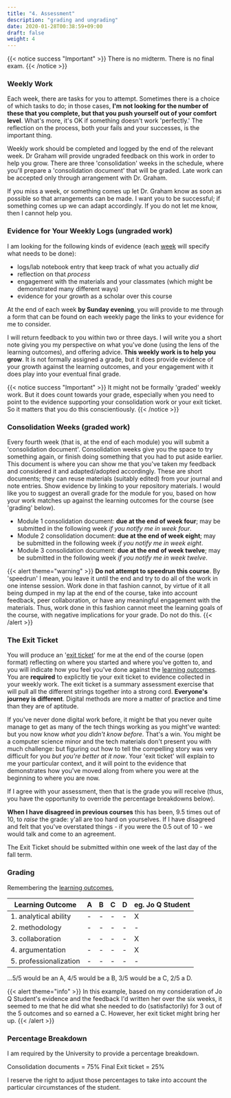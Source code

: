 ```yaml
---
title: "4. Assessment"
description: "grading and ungrading"
date: 2020-01-28T00:38:59+09:00
draft: false
weight: 4
---
```

{{< notice success "Important" >}}
There is no midterm. There is no final exam.
{{< /notice >}}
### Weekly Work

Each week, there are tasks for you to attempt. Sometimes there is a choice of which tasks to do; in those cases, **I'm not looking for the number of these that you complete, but that you push yourself out of your comfort level**. What's more, it's OK if something doesn't work 'perfectly.' The reflection on the process, both your fails and your successes, is the important thing.

Weekly work should be completed and logged by the end of the relevant week. Dr Graham will provide ungraded feedback on this work in order to help you grow. There are three 'consolidation' weeks in the schedule, where you'll prepare a 'consolidation document' that will be graded. Late work can be accepted only through arrangement with Dr. Graham.

If you miss a week, or something comes up let Dr. Graham know as soon as possible so that arrangements can be made. I want you to be successful; if something comes up we can adapt accordingly. If you do not let me know, then I cannot help you.

### Evidence for Your Weekly Logs (ungraded work)

I am looking for the following kinds of evidence (each [week](/week) will specify what needs to be done):

+ logs/lab notebook entry that keep track of what you actually _did_
+ reflection on that _process_
+ engagement with the materials and your classmates (which might be demonstrated many different ways)
+ evidence for your growth as a scholar over this course

At the end of each week **by Sunday evening**, you will provide to me through a form that can be found on each weekly page the links to your evidence for me to consider.

I will return feedback to you within two or three days. I will write you a short note giving you my perspective on what you've done (using the lens of the learning outcomes), and offering advice. **This weekly work is to help you grow**. It is not formally assigned a grade, but it does provide evidence of your growth against the learning outcomes, and your engagement with it does play into your eventual final grade.

{{< notice success "Important" >}}
It might not be formally 'graded' weekly work. But it does count towards your grade, especially when you need to point to the evidence supporting your consolidation work or your exit ticket. So it matters that you do this conscientiously.
{{< /notice >}}

### Consolidation Weeks (graded work)

Every fourth week (that is, at the end of each module) you will submit a 'consolidation document'. Consolidation weeks give you the space to try something again, or finish doing something that you had to put aside earlier. This document is where you can show me that you've taken my feedback and considered it and adapted/adopted accordingly. These are short documents; they can reuse materials (suitably edited) from your journal and note entries. Show evidence by linking to your repository materials. I would like you to suggest an overall grade for the module for you, based on how your work matches up against the learning outcomes for the course (see 'grading' below).

+ Module 1 consolidation document: **due at the end of week four**; may be submitted in the following week _if you notify me in week four_.
+ Module 2 consolidation document: **due at the end of week eight**; may be submitted in the following week _if you notify me in week eight_.
+ Module 3 consolidation document: **due at the end of week twelve**; may be submitted in the following week _if you notify me in week twelve_.

{{< alert theme="warning" >}}
**Do not attempt to speedrun this course**. By 'speedrun' I mean, you leave it until the end and try to do all of the work in one intense session. Work done in that fashion cannot, by virtue of it all being dumped in my lap at the end of the course, take into account feedback, peer collaboration, or have any meaningful engagement with the materials. Thus, work done in this fashion cannot meet the learning goals of the course, with negative implications for your grade. Do not do this.
{{< /alert >}}

### The Exit Ticket

You will produce an '[exit ticket](week/12-5/instructions/)' for me at the end of the course (open format) reflecting on where you started and where you've gotten to, and you will indicate how you feel you've done against the [learning outcomes](docs/2-learning-outcomes). You are **required** to explicitly tie your exit ticket to evidence collected in your weekly work. The exit ticket is a summary assessment exercise that will pull all the different strings together into a strong cord. **Everyone's journey is different**. Digital methods are more a matter of practice and time than they are of aptitude.

If you've never done digital work before, it might be that you never quite manage to get as many of the tech things working as you might've wanted: but you now know _what you didn't know before_. That's a win. You might be a computer science minor and the tech materials don't present you with much challenge: but figuring out how to tell the compelling story was very difficult for you _but you're better at it now_. Your 'exit ticket' will explain to me your particular context, and it will point to the evidence that demonstrates how you've moved along from where you were at the beginning to where you are now.

If I agree with your assessment, then that is the grade you will receive (thus, you have the opportunity to override the percentage breakdowns below).

**When I have disagreed in previous courses** this has been, 9.5 times out of 10, to _raise_ the grade: y'all are too hard on yourselves. If I have disagreed and felt that you've overstated things - if you were the 0.5 out of 10 - we would talk and come to an agreement.

The Exit Ticket should be submitted within one week of the last day of the fall term.

### Grading

Remembering the [learning outcomes](docs/2-learning-outcomes),

|Learning Outcome|A|B|C|D|eg. Jo Q Student|
|----------------|-|-|-|-|-|
|1. analytical ability|-|-|-|-|X|
|2. methodology|-|-|-|-|-|
|3. collaboration|-|-|-|-|X|
|4. argumentation|-|-|-|-|X|
|5. professionalization|-|-|-|-|-|

...5/5 would be an A, 4/5 would be a B, 3/5 would be a C, 2/5 a D.

{{< alert theme="info" >}}
In this example, based on my consideration of Jo Q Student's evidence and the feedback I'd written her over the six weeks, it seemed to me that he did what she needed to do (satisfactorily) for 3 out of the 5 outcomes and so earned a C. However, her exit ticket might bring her up.
{{< /alert >}}

### Percentage Breakdown

I am required by the University to provide a percentage breakdown.

Consolidation documents = 75%
Final Exit ticket = 25%

I reserve the right to adjust those percentages to take into account the particular circumstances of the student.

